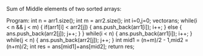 Sum of Middle elements of two sorted arrays:

Program:
    int n = arr1.size();
        int m = arr2.size();
        int i=0,j=0;
        vector<int>ans;
        while(i < n && j < m)
        {
            if(arr1[i] < arr2[j])
            {
                ans.push_back(arr1[i]);
                i++;
            }
            else
            {
                ans.push_back(arr2[j]);
                j++;
            }
        }
        while(i < n)
        {
            ans.push_back(arr1[i]);
            i++;
        }
        while(j < n)
        {
            ans.push_back(arr2[j]);
            j++;
        }
        int mid1 = (n+m)/2 - 1,mid2 = (n+m)/2;
        int res = ans[mid1]+ans[mid2];
        return res;
